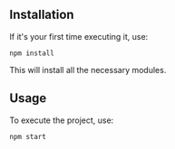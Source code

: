 ## Installation

If it's your first time executing it, use:

```
npm install
```

This will install all the necessary modules.

## Usage

To execute the project, use:

```
npm start
```
